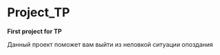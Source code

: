 # Project_TP
**First project for TP** 

Данный проект поможет вам выйти из неловкой ситуации опоздания
